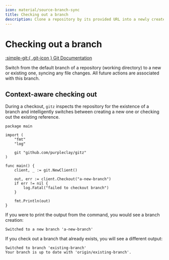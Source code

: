 ```yaml
---
icon: material/source-branch-sync
title: Checking out a branch
description: Clone a repository by its provided URL into a newly created directory
---
```


# Checking out a branch

[:simple-git:{ .git-icon } Git Documentation](https://git-scm.com/docs/git-checkout)

Switch from the default branch of a repository (working directory) to a new or existing one, syncing any file changes. All future actions are associated with this branch.

## Context-aware checking out

During a checkout, `gitz` inspects the repository for the existence of a branch and intelligently switches between creating a new one or checking out the existing reference.

```{ .go .select linenums="1" }
package main

import (
    "fmt"
    "log"

    git "github.com/purpleclay/gitz"
)

func main() {
    client, _ := git.NewClient()

    out, err := client.Checkout("a-new-branch")
    if err != nil {
        log.Fatal("failed to checkout branch")
    }

    fmt.Println(out)
}
```

If you were to print the output from the command, you would see a branch creation:

```{ .text .no-select .no-copy }
Switched to a new branch 'a-new-branch'
```

If you check out a branch that already exists, you will see a different output:

```{ .text .no-select .no-copy }
Switched to branch 'existing-branch'
Your branch is up to date with 'origin/existing-branch'.
```
